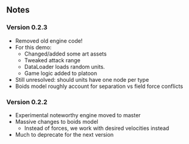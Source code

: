 ## Notes

### Version 0.2.3
- Removed old engine code!
- For this demo:
  - Changed/added some art assets
  - Tweaked attack range
  - DataLoader loads random units.
  - Game logic added to platoon
- Still unresolved: should units have one node per type
- Boids model roughly account for separation vs field force conflicts

### Version 0.2.2
- Experimental noteworthy engine moved to master
- Massive changes to boids model
  - Instead of forces, we work with desired velocities instead
- Much to deprecate for the next version
